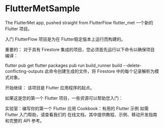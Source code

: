 # FlutterMetSample
The FlutterMet app, pushed straight from FlutterFlow
flutter_met
一个新的 Flutter 项目。

入门
FlutterFlow 项目是为在 Flutter稳定版本上运行而构建的。

重要的：
对于具有 Firestore 集成的项目，您必须首先运行以下命令以确保项目编译：

flutter pub get
flutter packages pub run build_runner build --delete-conflicting-outputs
此命令创建生成的文件，将 Firestore 中的每个记录解析为模式对象。

开始继续：
该项目是 Flutter 应用程序的起点。

如果这是您的第一个 Flutter 项目，一些资源可以帮助您入门：

实验室：编写你的第一个 Flutter 应用
Cookbook：有用的 Flutter 示例
如需 Flutter 入门帮助，请查看我们的 在线文档，其中提供教程、示例、移动开发指南和完整的 API 参考。
